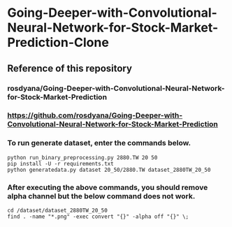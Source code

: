 # Going-Deeper-with-Convolutional-Neural-Network-for-Stock-Market-Prediction-Clone

## Reference of this repository
### rosdyana/Going-Deeper-with-Convolutional-Neural-Network-for-Stock-Market-Prediction
### https://github.com/rosdyana/Going-Deeper-with-Convolutional-Neural-Network-for-Stock-Market-Prediction

### To run generate dataset, enter the commands below.
`python run_binary_preprocessing.py 2880.TW 20 50`   
`pip install -U -r requirements.txt`   
`python generatedata.py dataset 20_50/2880.TW dataset_2880TW_20_50`

### After executing the above commands, you should remove alpha channel but the below command does not work.
`cd /dataset/dataset_2880TW_20_50`   
`find . -name "*.png" -exec convert "{}" -alpha off "{}" \;`
